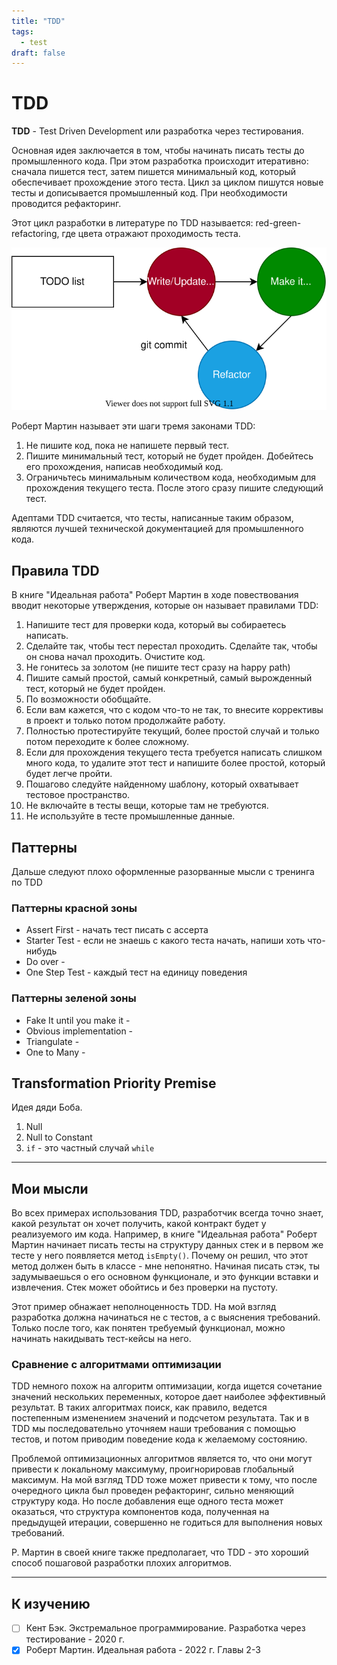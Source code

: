 ```yaml
---
title: "TDD"
tags:
  - test
draft: false
---
```


# TDD

__TDD__ - Test Driven Development или разработка через тестирования.

Основная идея заключается в том, чтобы начинать писать тесты до промышленного кода.
При этом разработка происходит итеративно: сначала пишется тест, затем пишется минимальный код, который обеспечивает прохождение этого теста.
Цикл за циклом пишутся новые тесты и дописывается промышленный код.
При необходимости проводится рефакторинг.

Этот цикл разработки в литературе по TDD называется: red-green-refactoring, где цвета отражают проходимость теста.

![Red Green Refactor](../../images/src/tdd.drawio.svg)

Роберт Мартин называет эти шаги тремя законами TDD:
1. Не пишите код, пока не напишете первый тест.
2. Пишите минимальный тест, который не будет пройден. Добейтесь его прохождения, написав необходимый код.
3. Ограничьтесь минимальным количеством кода, необходимым для прохождения текущего теста. После этого сразу пишите следующий тест.

Адептами TDD считается, что тесты, написанные таким образом, являются лучшей технической документацией для промышленного кода.


## Правила TDD

В книге "Идеальная работа" Роберт Мартин в ходе повествования вводит некоторые утверждения, которые он называет правилами TDD:
1. Напишите тест для проверки кода, который вы собираетесь написать.
2. Сделайте так, чтобы тест перестал проходить. Сделайте так, чтобы он снова начал проходить. Очистите код.
3. Не гонитесь за золотом (не пишите тест сразу на happy path)
4. Пишите самый простой, самый конкретный, самый вырожденный тест, который не будет пройден.
5. По возможности обобщайте.
6. Если вам кажется, что с кодом что-то не так, то внесите коррективы в проект и только потом продолжайте работу.
7. Полностью протестируйте текущий, более простой случай и только потом переходите к более сложному.
8. Если для прохождения текущего теста требуется написать слишком много кода, то удалите этот тест и напишите более простой, который будет легче пройти.
9. Пошагово следуйте найденному шаблону, который охватывает тестовое пространство.
10. Не включайте в тесты вещи, которые там не требуются.
11. Не используйте в тесте промышленные данные.


## Паттерны
Дальше следуют плохо оформленные разорванные мысли с тренинга по TDD

### Паттерны красной зоны
- Assert First - начать тест писать с ассерта
- Starter Test - если не знаешь с какого теста начать, напиши хоть что-нибудь
- Do over - 
- One Step Test - каждый тест на единицу поведения

### Паттерны зеленой зоны
- Fake It until you make it - 
- Obvious implementation - 
- Triangulate - 
- One to Many - 


## Transformation Priority Premise

Идея дяди Боба.

1. Null
2. Null to Constant
3. `if` - это частный случай `while`


---
## Мои мысли

Во всех примерах использования TDD, разработчик всегда точно знает, какой результат он хочет получить, какой контракт будет у реализуемого им кода.
Например, в книге "Идеальная работа" Роберт Мартин начинает писать тесты на структуру данных стек и в первом же тесте у него появляется метод `isEmpty()`.
Почему он решил, что этот метод должен быть в классе - мне непонятно.
Начиная писать стэк, ты задумываешься о его основном функционале, и это функции вставки и извлечения.
Стек может обойтись и без проверки на пустоту.

Этот пример обнажает неполноценность TDD.
На мой взгляд разработка должна начинаться не с тестов, а с выяснения требований.
Только после того, как понятен требуемый функционал, можно начинать накидывать тест-кейсы на него.


### Сравнение с алгоритмами оптимизации

TDD немного похож на алгоритм оптимизации, когда ищется сочетание значений нескольких переменных, которое дает наиболее эффективный результат.
В таких алгоритмах поиск, как правило, ведется постепенным изменением значений и подсчетом результата.
Так и в TDD мы последовательно уточняем наши требования с помощью тестов, и потом приводим поведение кода к желаемому состоянию.

Проблемой оптимизационных алгоритмов является то, что они могут привести к локальному максимуму, проигнорировав глобальный максимум.
На мой взгляд TDD тоже может привести к тому, что после очередного цикла был проведен рефакторинг, сильно меняющий структуру кода. Но после добавления еще одного теста может оказаться, что структура компонентов кода, полученная на предыдущей итерации, совершенно не годиться для выполнения новых требований.

Р. Мартин в своей книге также предполагает, что TDD - это хороший способ пошаговой разработки плохих алгоритмов.

---
## К изучению
- [ ] Кент Бэк. Экстремальное программирование. Разработка через тестирование - 2020 г.
- [X] Роберт Мартин. Идеальная работа - 2022 г. Главы 2-3
